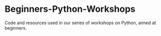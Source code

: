 # Beginners-Python-Workshops
Code and resources used in our series of workshops on Python, aimed at beginners.  
